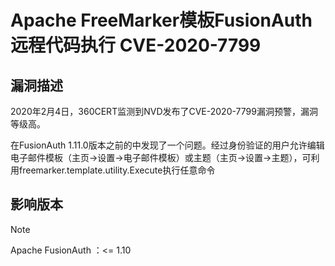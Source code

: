 # Apache FreeMarker模板FusionAuth远程代码执行 CVE-2020-7799

## 漏洞描述

2020年2月4日，360CERT监测到NVD发布了CVE-2020-7799漏洞预警，漏洞等级高。

在FusionAuth 1.11.0版本之前的中发现了一个问题。经过身份验证的用户允许编辑电子邮件模板（主页->设置->电子邮件模板）或主题（主页->设置->主题），可利用freemarker.template.utility.Execute执行任意命令

## 影响版本

> [!NOTE]
>
> Apache FusionAuth ：<= 1.10